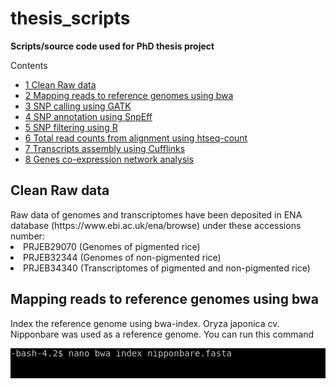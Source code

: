 # thesis_scripts
**Scripts/source code used for PhD thesis project**

<div id="toc_container">
<p class="toc_title">Contents</p>
<ul class="toc_list">
<li><a href="#First_Point_Header">1 Clean Raw data</>
<li><a href="#Second_Point_Header">2 Mapping reads to reference genomes using bwa</a></li>
<li><a href="#Third_Point_Header">3 SNP calling using GATK</a></li>
<li><a href="#Fourth_Point_Header">4 SNP annotation using SnpEff</a></li>
<li><a href="#Fifth_Point_Header">5 SNP filtering using R</a></li>
<li><a href="#Sixth_Point_Header">6 Total read counts from alignment using htseq-count</a></li>
<li><a href="#Seventh_Point_Header">7 Transcripts assembly using Cufflinks</a></li>
 <li><a href="#Eighth_Point_Header">8 Genes co-expression network analysis</a></li>
</ul>
</div>

<h2 id="First_Point_Header">Clean Raw data</h2>
Raw data of genomes and transcriptomes have been deposited in ENA database (https://www.ebi.ac.uk/ena/browse) under these accessions number: 
<li>PRJEB29070 (Genomes of pigmented rice)</li>
<li>PRJEB32344 (Genomes of non-pigmented rice)</li>
<li>PRJEB34340 (Transcriptomes of pigmented and non-pigmented rice)</li>

<h2 id="Second_Point_Header">Mapping reads to reference genomes using bwa</h2>
Index the reference genome using bwa-index. Oryza japonica cv. Nipponbare was used as a reference genome. You can run this
command 
<pre style="color: silver; background: black;">-bash-4.2$ nano bwa index nipponbare.fasta




